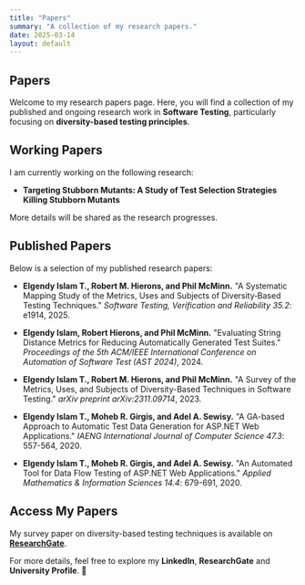 ```yaml
---
title: "Papers"
summary: "A collection of my research papers."
date: 2025-03-14
layout: default
---
```


## Papers  

Welcome to my research papers page. Here, you will find a collection of my published and ongoing research work in **Software Testing**, particularly focusing on **diversity-based testing principles**.  

## **Working Papers**  

I am currently working on the following research:  

- **Targeting Stubborn Mutants: A Study of Test Selection Strategies Killing Stubborn Mutants**  

More details will be shared as the research progresses.  

## **Published Papers**  

Below is a selection of my published research papers:  

- **Elgendy Islam T., Robert M. Hierons, and Phil McMinn.** "A Systematic Mapping Study of the Metrics, Uses and Subjects of Diversity‐Based Testing Techniques." *Software Testing, Verification and Reliability* *35.2*: e1914, 2025.  

- **Elgendy Islam, Robert Hierons, and Phil McMinn.** "Evaluating String Distance Metrics for Reducing Automatically Generated Test Suites." *Proceedings of the 5th ACM/IEEE International Conference on Automation of Software Test (AST 2024)*, 2024.  

- **Elgendy Islam T., Robert M. Hierons, and Phil McMinn.** "A Survey of the Metrics, Uses, and Subjects of Diversity-Based Techniques in Software Testing." *arXiv preprint arXiv:2311.09714*, 2023.  

- **Elgendy Islam T., Moheb R. Girgis, and Adel A. Sewisy.** "A GA-based Approach to Automatic Test Data Generation for ASP.NET Web Applications." *IAENG International Journal of Computer Science* *47.3*: 557-564, 2020.  

- **Elgendy Islam T., Moheb R. Girgis, and Adel A. Sewisy.** "An Automated Tool for Data Flow Testing of ASP.NET Web Applications." *Applied Mathematics & Information Sciences* *14.4*: 679-691, 2020.  

## **Access My Papers**  

My survey paper on diversity-based testing techniques is available on **[ResearchGate](https://www.researchgate.net/publication/388141039_A_Systematic_Mapping_Study_of_the_Metrics_Uses_and_Subjects_of_Diversity-Based_Testing_Techniques)**.  

For more details, feel free to explore my **LinkedIn**, **ResearchGate** and **University Profile**. 🚀  

